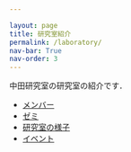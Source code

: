 ```yaml
---

layout: page
title: 研究室紹介
permalink: /laboratory/
nav-bar: True
nav-order: 3
---
```


中田研究室の研究室の紹介です．

- [メンバー](members)
- [ゼミ](seminar)
- [研究室の様子](room)
- [イベント](events)

